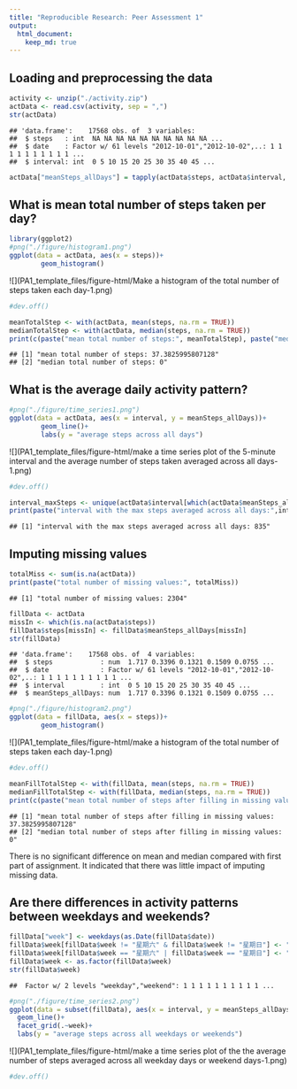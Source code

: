 ```yaml
---
title: "Reproducible Research: Peer Assessment 1"
output: 
  html_document:
    keep_md: true
---
```



## Loading and preprocessing the data

```r
activity <- unzip("./activity.zip")
actData <- read.csv(activity, sep = ",")
str(actData)
```

```
## 'data.frame':	17568 obs. of  3 variables:
##  $ steps   : int  NA NA NA NA NA NA NA NA NA NA ...
##  $ date    : Factor w/ 61 levels "2012-10-01","2012-10-02",..: 1 1 1 1 1 1 1 1 1 1 ...
##  $ interval: int  0 5 10 15 20 25 30 35 40 45 ...
```


```r
actData["meanSteps_allDays"] = tapply(actData$steps, actData$interval, mean, na.rm = TRUE)
```


## What is mean total number of steps taken per day?

```r
library(ggplot2)
#png("./figure/histogram1.png")
ggplot(data = actData, aes(x = steps))+
        geom_histogram()
```

![](PA1_template_files/figure-html/Make a histogram of the total number of steps taken each day-1.png)<!-- -->

```r
#dev.off()
```


```r
meanTotalStep <- with(actData, mean(steps, na.rm = TRUE))
medianTotalStep <- with(actData, median(steps, na.rm = TRUE))
print(c(paste("mean total number of steps:", meanTotalStep), paste("median total number of steps:", medianTotalStep)))
```

```
## [1] "mean total number of steps: 37.3825995807128"
## [2] "median total number of steps: 0"
```


## What is the average daily activity pattern?

```r
#png("./figure/time_series1.png")
ggplot(data = actData, aes(x = interval, y = meanSteps_allDays))+
        geom_line()+
        labs(y = "average steps across all days")
```

![](PA1_template_files/figure-html/make a time series plot of the 5-minute interval and the average number of steps taken averaged across all days-1.png)<!-- -->

```r
#dev.off()
```


```r
interval_maxSteps <- unique(actData$interval[which(actData$meanSteps_allDays == max(actData$meanSteps_allDays))])
print(paste("interval with the max steps averaged across all days:",interval_maxSteps))
```

```
## [1] "interval with the max steps averaged across all days: 835"
```

## Imputing missing values

```r
totalMiss <- sum(is.na(actData))
print(paste("total number of missing values:", totalMiss))
```

```
## [1] "total number of missing values: 2304"
```


```r
fillData <- actData
missIn <- which(is.na(actData$steps))
fillData$steps[missIn] <- fillData$meanSteps_allDays[missIn]
str(fillData)
```

```
## 'data.frame':	17568 obs. of  4 variables:
##  $ steps            : num  1.717 0.3396 0.1321 0.1509 0.0755 ...
##  $ date             : Factor w/ 61 levels "2012-10-01","2012-10-02",..: 1 1 1 1 1 1 1 1 1 1 ...
##  $ interval         : int  0 5 10 15 20 25 30 35 40 45 ...
##  $ meanSteps_allDays: num  1.717 0.3396 0.1321 0.1509 0.0755 ...
```


```r
#png("./figure/histogram2.png")
ggplot(data = fillData, aes(x = steps))+
        geom_histogram()
```

![](PA1_template_files/figure-html/make a histogram of the total number of steps taken each day-1.png)<!-- -->

```r
#dev.off()
```


```r
meanFillTotalStep <- with(fillData, mean(steps, na.rm = TRUE))
medianFillTotalStep <- with(fillData, median(steps, na.rm = TRUE))
print(c(paste("mean total number of steps after filling in missing values:", meanFillTotalStep), paste("median total number of steps after filling in missing values:", medianFillTotalStep)))
```

```
## [1] "mean total number of steps after filling in missing values: 37.3825995807128"
## [2] "median total number of steps after filling in missing values: 0"
```
There is no significant difference on mean and median compared with first part of assignment. It indicated that there was little impact of imputing missing data.


## Are there differences in activity patterns between weekdays and weekends?

```r
fillData["week"] <- weekdays(as.Date(fillData$date))
fillData$week[fillData$week != "星期六" & fillData$week != "星期日"] <- "weekday"
fillData$week[fillData$week == "星期六" | fillData$week == "星期日"] <- "weekend"
fillData$week <- as.factor(fillData$week)
str(fillData$week)
```

```
##  Factor w/ 2 levels "weekday","weekend": 1 1 1 1 1 1 1 1 1 1 ...
```

```r
#png("./figure/time_series2.png")
ggplot(data = subset(fillData), aes(x = interval, y = meanSteps_allDays))+
  geom_line()+
  facet_grid(.~week)+
  labs(y = "average steps across all weekdays or weekends")
```

![](PA1_template_files/figure-html/make a time series plot of the the average number of steps averaged across all weekday days or weekend days-1.png)<!-- -->

```r
#dev.off()
```

